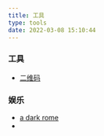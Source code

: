 ```yaml
---
title: 工具
type: tools
date: 2022-03-08 15:10:44
---
```


### 工具

* [二维码](/QRCode)

### 娱乐

- [a dark rome](/adarkroom)
- 